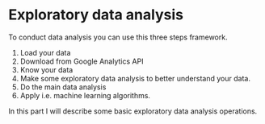 # Exploratory data analysis

To conduct data analysis you can use this three steps framework.

1. Load your data 
  2. Download from Google Analytics API
2. Know your data
  3. Make some exploratory data analysis to better understand your data.
4. Do the main data analysis
  5. Apply i.e. machine learning algorithms.

In this part I will describe some basic exploratory data analysis operations.
